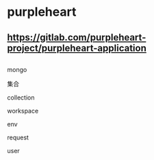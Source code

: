 # purpleheart

## https://gitlab.com/purpleheart-project/purpleheart-application

## 

mongo

集合

collection

workspace

env

request

user